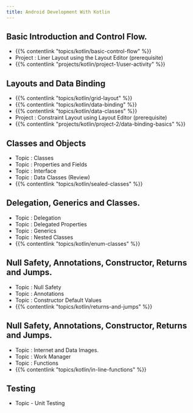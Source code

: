 ```yaml
---
title: Android Development With Kotlin
---
```


## Basic Introduction and Control Flow.

- {{% contentlink "topics/kotlin/basic-control-flow" %}}
- Project : Liner Layout using the Layout Editor (prerequisite)
- {{% contentlink "projects/kotlin/project-1/user-activity" %}}

## Layouts and Data Binding

- {{% contentlink "topics/kotlin/grid-layout" %}}
- {{% contentlink "topics/kotlin/data-binding" %}}
- {{% contentlink "topics/kotlin/data-classes" %}}
- Project : Constraint Layout using Layout Editor (prerequisite)
- {{% contentlink "projects/kotlin/project-2/data-binding-basics" %}}

## Classes and Objects

- Topic : Classes
- Topic : Properties and Fields
- Topic : Interface
- Topic : Data Classes (Review)
- {{% contentlink "topics/kotlin/sealed-classes" %}}

## Delegation, Generics and Classes.

- Topic : Delegation
- Topic : Delegated Properties
- Topic : Generics
- Topic : Nested Classes
- {{% contentlink "topics/kotlin/enum-classes" %}}

##  Null Safety, Annotations, Constructor, Returns and Jumps.

- Topic : Null Safety
- Topic : Annotations
- Topic : Constructor Default Values
- {{% contentlink "topics/kotlin/returns-and-jumps" %}}

## Null Safety, Annotations, Constructor, Returns and Jumps.

- Topic : Internet and Data Images.
- Topic : Work Manager
- Topic : Functions
- {{% contentlink "topics/kotlin/in-line-functions" %}}

## Testing
- Topic - Unit Testing
